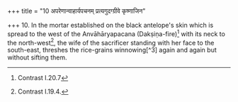 +++
title = "10 अपरेणान्वाहार्यपचनम् प्रत्यगुदग्ग्रीवे कृष्णाजिन"

+++
10. In the mortar established on the black antelope's skin which is spread to the west of the Anvāhāryapacana (Dakṣiṇa-fire)[^1] with its neck to the north-west[^2], the wife of the sacrificer standing with her face to the south-east, threshes the rice-grains winnowing[^3] again and again but without sifting them.  

[^1]: Contrast I.20.7  

[^2]: Contrast I.19.4.  

[^2]: Contrast I.20.11.  
